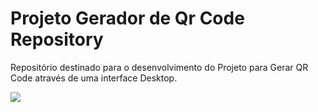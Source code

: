 # Projeto Gerador de Qr Code Repository

<p>Repositório destinado para o desenvolvimento do Projeto para Gerar QR Code através de uma interface Desktop.</p>

![](icon.ico)
